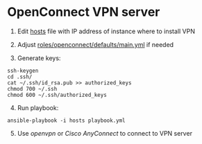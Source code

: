 # OpenConnect VPN server

1. Edit [hosts](hosts) file with IP address of instance where to install VPN

2. Adjust [roles/openconnect/defaults/main.yml](roles/openconnect/defaults/main.yml) if needed

3. Generate keys:

```
ssh-keygen
cd .ssh/
cat ~/.ssh/id_rsa.pub >> authorized_keys
chmod 700 ~/.ssh
chmod 600 ~/.ssh/authorized_keys
```

4. Run playbook:
```
ansible-playbook -i hosts playbook.yml
```

5. Use *openvpn* or *Cisco AnyConnect* to connect to VPN server
  
